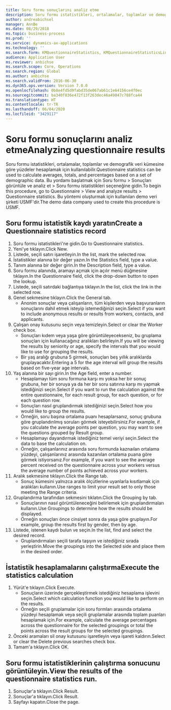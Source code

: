 ```yaml
---
title: Soru formu sonuçlarını analiz etme
description: Soru formu istatistikleri, ortalamalar, toplamlar ve demografik veri kümesine göre yüzdeler hesaplamak için kullanılabilir.
author: andreabichsel
manager: AnnBe
ms.date: 08/29/2018
ms.topic: business-process
ms.prod: ''
ms.service: dynamics-ax-applications
ms.technology: ''
ms.search.form: KMQuestionnaireStatistics, KMQuestionnaireStatisticsLine, HcmLearningWorkspace
audience: Application User
ms.reviewer: anbichse
ms.search.scope: Core, Operations
ms.search.region: Global
ms.author: anbichse
ms.search.validFrom: 2016-06-30
ms.dyn365.ops.version: Version 7.0.0
ms.openlocfilehash: 0b8e4fd5d9fabd35de067ab61c1e64156ce4f0ec
ms.sourcegitcommit: ba340f836e472f13f263dec46a49847c788fca44
ms.translationtype: HT
ms.contentlocale: tr-TR
ms.lasthandoff: 06/04/2020
ms.locfileid: "3429117"
---
```

# <a name="analyzing-questionnaire-results"></a><span data-ttu-id="d87e1-103">Soru formu sonuçlarını analiz etme</span><span class="sxs-lookup"><span data-stu-id="d87e1-103">Analyzing questionnaire results</span></span>



<span data-ttu-id="d87e1-104">Soru formu istatistikleri, ortalamalar, toplamlar ve demografik veri kümesine göre yüzdeler hesaplamak için kullanılabilir.</span><span class="sxs-lookup"><span data-stu-id="d87e1-104">Questionnaire statistics can be used to calculate averages, totals, and percentages based on a set of demographic data.</span></span> <span data-ttu-id="d87e1-105">Bu yordamı başlatmak için Soru formu > Sonuçları görüntüle ve analiz et > Soru formu istatistikleri seçeneğine gidin.</span><span class="sxs-lookup"><span data-stu-id="d87e1-105">To begin this procedure, go to Questionnaire > View and analyze results > Questionnaire statistics.</span></span> <span data-ttu-id="d87e1-106">Bu yöntemi oluşturmak için kullanılan demo veri şirketi USMF'dir.</span><span class="sxs-lookup"><span data-stu-id="d87e1-106">The demo data company used to create this procedure is USMF.</span></span>


## <a name="create-a-questionnaire-statistics-record"></a><span data-ttu-id="d87e1-107">Soru formu istatistik kaydı yaratın</span><span class="sxs-lookup"><span data-stu-id="d87e1-107">Create a Questionnaire statistics record</span></span>
1. <span data-ttu-id="d87e1-108">Soru formu istatistikleri'ne gidin.</span><span class="sxs-lookup"><span data-stu-id="d87e1-108">Go to Questionnaire statistics.</span></span>
2. <span data-ttu-id="d87e1-109">Yeni'ye tıklayın.</span><span class="sxs-lookup"><span data-stu-id="d87e1-109">Click New.</span></span>
3. <span data-ttu-id="d87e1-110">Listede, seçili satırı işaretleyin.</span><span class="sxs-lookup"><span data-stu-id="d87e1-110">In the list, mark the selected row.</span></span>
4. <span data-ttu-id="d87e1-111">İstatistikler alanına bir değer yazın.</span><span class="sxs-lookup"><span data-stu-id="d87e1-111">In the Statistics field, type a value.</span></span>
5. <span data-ttu-id="d87e1-112">Tanım alanına bir değer girin.</span><span class="sxs-lookup"><span data-stu-id="d87e1-112">In the Description field, type a value.</span></span>
6. <span data-ttu-id="d87e1-113">Soru formu alanında, aramayı açmak için açılır menü düğmesine tıklayın.</span><span class="sxs-lookup"><span data-stu-id="d87e1-113">In the Questionnaire field, click the drop-down button to open the lookup.</span></span>
7. <span data-ttu-id="d87e1-114">Listede, seçili satırdaki bağlantıya tıklayın.</span><span class="sxs-lookup"><span data-stu-id="d87e1-114">In the list, click the link in the selected row.</span></span>
8. <span data-ttu-id="d87e1-115">Genel sekmesine tıklayın.</span><span class="sxs-lookup"><span data-stu-id="d87e1-115">Click the General tab.</span></span>
    * <span data-ttu-id="d87e1-116">Anonim sonuçlar veya çalışanların, tüm kişilerden veya başvuranların sonuçlarını dahil etmek isteyip istemediğinizi seçin.</span><span class="sxs-lookup"><span data-stu-id="d87e1-116">Select if you want to include anonymous results or results from workers, contacts, and applicants.</span></span>  
9. <span data-ttu-id="d87e1-117">Çalışan onay kutusunu seçin veya temizleyin.</span><span class="sxs-lookup"><span data-stu-id="d87e1-117">Select or clear the Worker check box.</span></span>
    * <span data-ttu-id="d87e1-118">Sonuçları kıdem veya yaşa göre görüntüleyecekseniz, bu gruplama sonuçları için kullanacağınız aralıkları belirleyin.</span><span class="sxs-lookup"><span data-stu-id="d87e1-118">If you will be viewing the results by seniority or age, specify the intervals that you would like to use for grouping the results.</span></span>  
    * <span data-ttu-id="d87e1-119">Bir yaş aralığı grubuna 5 girmek, sonuçları beş yıllık aralıklarda gruplayacaktır.</span><span class="sxs-lookup"><span data-stu-id="d87e1-119">Entering a 5 for the age interval will group the results based on five-year age intervals.</span></span>  
10. <span data-ttu-id="d87e1-120">Yaş alanına bir sayı girin.</span><span class="sxs-lookup"><span data-stu-id="d87e1-120">In the Age field, enter a number.</span></span>
    * <span data-ttu-id="d87e1-121">Hesaplamayı tüm soru formuna karşı mı yoksa her bir sonuç grubuna, her bir soruya ya da her bir soru satırına karşı mı yapmak istediğinizi seçin.</span><span class="sxs-lookup"><span data-stu-id="d87e1-121">Select if you want to run the calculation against the entire questionnaire, for each result group, for each question, or for each question row.</span></span>  
    * <span data-ttu-id="d87e1-122">Sonuçları nasıl gruplandırmak istediğinizi seçin.</span><span class="sxs-lookup"><span data-stu-id="d87e1-122">Select how you would like to group the results.</span></span>  
    * <span data-ttu-id="d87e1-123">Örneğin, soru başına ortalama puanı hesaplarsanız, sonuç grubuna göre gruplandırılmış soruları görmek isteyebilirsiniz.</span><span class="sxs-lookup"><span data-stu-id="d87e1-123">For example, if you calculate the average points per question, you may want to see the questions grouped by Result group.</span></span>  
    * <span data-ttu-id="d87e1-124">Hesaplamayı dayandırmak istediğiniz temel veriyi seçin.</span><span class="sxs-lookup"><span data-stu-id="d87e1-124">Select the data to base the calculation on.</span></span>  
    * <span data-ttu-id="d87e1-125">Örneğin, çalışanlarınız arasında soru formunda kaznaılan ortalama yüzdeyi, çalışanlarınız arasında kazanılan ortalama puana göre görmek istiyorsanız.</span><span class="sxs-lookup"><span data-stu-id="d87e1-125">For example, if you want to see the average percent received on the questionnaire across your workers versus the average number of points achieved across your workers.</span></span>  
11. <span data-ttu-id="d87e1-126">Aralık sekmesine tıklayın.</span><span class="sxs-lookup"><span data-stu-id="d87e1-126">Click the Range tab.</span></span>
    * <span data-ttu-id="d87e1-127">Sonuç kümesini yalnızca aralık ölçütlerine uyanlarla kısıtlamak için aralıkları kullanın.</span><span class="sxs-lookup"><span data-stu-id="d87e1-127">Use ranges to limit your result set to only those meeting the Range criteria.</span></span>  
12. <span data-ttu-id="d87e1-128">Gruplandırma tarafından sekmesini tıklatın.</span><span class="sxs-lookup"><span data-stu-id="d87e1-128">Click the Grouping by tab.</span></span>
    * <span data-ttu-id="d87e1-129">Sonuçlarının nasıl görüntüleneceğini belirlemek için gruplandırmaları kullanın.</span><span class="sxs-lookup"><span data-stu-id="d87e1-129">Use Groupings to determine how the results should be displayed.</span></span>  
    * <span data-ttu-id="d87e1-130">Örneğin sonuçları önce cinsiyet sonra da yaşa göre gruplayın.</span><span class="sxs-lookup"><span data-stu-id="d87e1-130">For example, group the results first by gender, then by age.</span></span>  
13. <span data-ttu-id="d87e1-131">Listede, istenen kaydı bulun ve seçin.</span><span class="sxs-lookup"><span data-stu-id="d87e1-131">In the list, find and select the desired record.</span></span>
    * <span data-ttu-id="d87e1-132">Gruplandırmaları seçili tarafa taşıyın ve istediğiniz sırada yerleştirin.</span><span class="sxs-lookup"><span data-stu-id="d87e1-132">Move the groupings into the Selected side and place them in the desired order.</span></span>  

## <a name="execute-the-statistics-calculation"></a><span data-ttu-id="d87e1-133">İstatistik hesaplamalarını çalıştırma</span><span class="sxs-lookup"><span data-stu-id="d87e1-133">Execute the statistics calculation</span></span>
1. <span data-ttu-id="d87e1-134">Yürüt'e tıklayın.</span><span class="sxs-lookup"><span data-stu-id="d87e1-134">Click Execute.</span></span>
    * <span data-ttu-id="d87e1-135">Sonuçların üzerinde gerçekleştirmek istediğiniz hesaplama işlevini seçin.</span><span class="sxs-lookup"><span data-stu-id="d87e1-135">Select which calculation function you would like to perform on the results.</span></span>  
    * <span data-ttu-id="d87e1-136">Örneğin seçili gruplamalar için soru formları arasında ortalama yüzdeyi hesaplamak veya seçili gruplamalar arasında toplam puanları hesaplamak için.</span><span class="sxs-lookup"><span data-stu-id="d87e1-136">For example, calculate the average percentages across the questionnaire for the selected groupings or total the points across the result groups for the selected groupings.</span></span>  
2. <span data-ttu-id="d87e1-137">Önceki aramaları sil onay kutusunu işaretleyin veya işareti kaldırın.</span><span class="sxs-lookup"><span data-stu-id="d87e1-137">Select or clear the Delete previous searches check box.</span></span>
3. <span data-ttu-id="d87e1-138">Tamam'a tıklayın.</span><span class="sxs-lookup"><span data-stu-id="d87e1-138">Click OK.</span></span>

## <a name="view-the-results-of-the-questionnaire-statistics-run"></a><span data-ttu-id="d87e1-139">Soru formu istatistiklerinin çalıştırma sonucunu görüntüleyin.</span><span class="sxs-lookup"><span data-stu-id="d87e1-139">View the results of the questionnaire statistics run.</span></span>
1. <span data-ttu-id="d87e1-140">Sonuçlar'a tıklayın.</span><span class="sxs-lookup"><span data-stu-id="d87e1-140">Click Result.</span></span>
2. <span data-ttu-id="d87e1-141">Sonuçlar'a tıklayın.</span><span class="sxs-lookup"><span data-stu-id="d87e1-141">Click Result.</span></span>
3. <span data-ttu-id="d87e1-142">Sayfayı kapatın.</span><span class="sxs-lookup"><span data-stu-id="d87e1-142">Close the page.</span></span>

